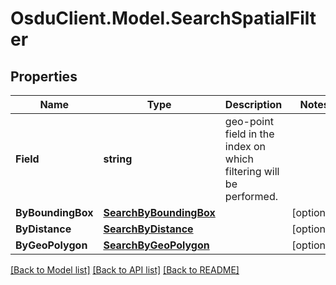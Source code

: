 # OsduClient.Model.SearchSpatialFilter
## Properties

Name | Type | Description | Notes
------------ | ------------- | ------------- | -------------
**Field** | **string** | geo-point field in the index on which filtering will be performed. | 
**ByBoundingBox** | [**SearchByBoundingBox**](SearchByBoundingBox.md) |  | [optional] 
**ByDistance** | [**SearchByDistance**](SearchByDistance.md) |  | [optional] 
**ByGeoPolygon** | [**SearchByGeoPolygon**](SearchByGeoPolygon.md) |  | [optional] 

[[Back to Model list]](../README.md#documentation-for-models) [[Back to API list]](../README.md#documentation-for-api-endpoints) [[Back to README]](../README.md)

